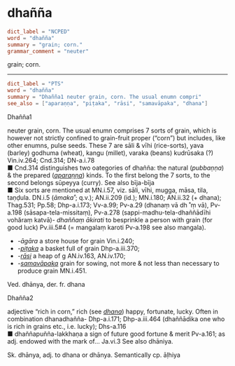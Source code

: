 # dhañña

``` toml
dict_label = "NCPED"
word = "dhañña"
summary = "grain; corn."
grammar_comment = "neuter"
```

grain; corn.

--------------------

``` toml
dict_label = "PTS"
word = "dhañña"
summary = "Dhañña1 neuter grain, corn. The usual enumn compri"
see_also = ["aparaṇṇa", "piṭaka", "rāsi", "samavāpaka", "dhana"]
```

Dhañña1

neuter grain, corn. The usual enumn comprises 7 sorts of grain, which is however not strictly confined to grain\-fruit proper (“corn”) but includes, like other enumns, pulse seeds. These 7 are sāli & vīhi (rice\-sorts), yava (barley) godhuma (wheat), kangu (millet), varaka (beans) kudrūsaka (?) Vin.iv.264; Cnd.314; DN\-a.i.78  
■ Cnd.314 distinguishes two oategories of dhañña: the natural (*pubbaṇṇa*) & the prepared (*[aparaṇṇa](aparaṇṇa.md)*) kinds. To the first belong the 7 sorts, to the second belongs sūpeyya (curry). See also bīja\-bīja  
■ Six sorts are mentioned at MN.i.57, viz. sāli, vīhi, mugga, māsa, tila, taṇḍula. DN.i.5 (*āmaka˚*; q.v.); AN.ii.209 (id.); MN.i.180; AN.ii.32 (\+ dhana); Thag.531; Pp.58; Dhp\-a.i.173; Vv\-a.99; Pv\-a.29 (dhanaṃ vā dh ˚ṃ vā), Pv\-a.198 (sāsapa\-tela\-missitaṃ), Pv\-a.278 (sappi\-madhu\-tela\-dhaññādīhi vohăraṃ katvā)\- *dhaññaṃ ākirati* to besprinkle a person with grain (for good luck) Pv.iii.5#4 (= mangalaṃ karoti Pv\-a.198 see also mangala).

* *\-āgāra* a store house for grain Vin.i.240;
* *\-[piṭaka](piṭaka.md)* a basket full of grain Dhp\-a.iii.370;
* *\-[rāsi](rāsi.md)* a heap of g AN.iv.163, AN.iv.170;
* *\-[samavāpaka](samavāpaka.md)* grain for sowing, not more & not less than necessary to produce grain MN.i.451.

Ved. dhānya, der. fr. dhana

Dhañña2

adjective “rich in corn,” rich (see *[dhana](dhana.md)*) happy, fortunate, lucky. Often in combination dhanadhañña\- Dhp\-a.i.171; Dhp\-a.iii.464 (dhaññādika one who is rich in grains etc., i.e. lucky); Dhs\-a.116  
■ dhaññapuñña\-lakkhaṇa a sign of future good fortune & merit Pv\-a.161; as adj. endowed with the mark of… Ja.vi.3 See also dhāniya.

Sk. dhānya, adj. to dhana or dhānya. Semantically cp. āḷhiya


